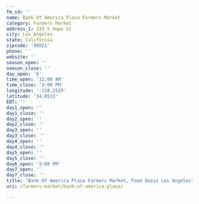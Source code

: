 ```yaml
---
fm_id: ''
name: Bank Of America Plaza Farmers Market
category: Farmers Market
address_1: 333 S Hope St
city: Los Angeles
state: California
zipcode: '90021'
phone: ''
website: ''
season_open: ''
season_close: ''
day_open: '6'
time_open: '11:00 AM'
time_close: '3:00 PM'
longitude: '-118.2529'
latitude: '34.0533'
EBT: ''
day1_open: ''
day1_close: ''
day2_open: ''
day2_close: ''
day3_open: ''
day3_close: ''
day4_open: ''
day4_close: ''
day5_open: ''
day5_close: ''
day6_open: '3:00 PM'
day7_open: ''
day7_close: ''
title: 'Bank Of America Plaza Farmers Market, Food Oasis Los Angeles'
uri: /farmers-market/bank-of-america-plaza/

---
```


